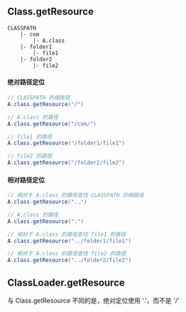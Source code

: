 
## Class.getResource

```
CLASSPATH
    |- com
        |- A.class
    |- folder1
        |- file1
    |- folder2
        |- file2
```

#### 绝对路径定位

```java
// CLASSPATH 的根路径
A.class.getResource("/")

// A.class 的路径
A.class.getResource("/com/")

// file1 的路径
A.class.getResource("/folder1/file1")

// file2 的路径
A.class.getResource("/folder2/file2")
```

#### 相对路径定位

```java
// 相对于 A.class 的路径查找 CLASSPATH 的根路径
A.class.getResource("..")

// A.class 的路径
A.class.getResource(".")

// 相对于 A.class 的路径查找 file1 的路径
A.class.getResource("../folder1/file1")

// 相对于 A.class 的路径查找 file2 的路径
A.class.getResource("../folder2/file2")
```

## ClassLoader.getResource

与 Class.getResource 不同的是，绝对定位使用 '.'，而不是 '/'
